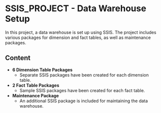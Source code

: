 # SSIS_PROJECT - Data Warehouse Setup

In this project, a data warehouse is set up using SSIS. The project includes various packages for dimension and fact tables, as well as maintenance packages.

## Content

- **6 Dimension Table Packages**
  - Separate SSIS packages have been created for each dimension table.
- **2 Fact Table Packages**
  - Sample SSIS packages have been created for each fact table.
- **Maintenance Package**
  - An additional SSIS package is included for maintaining the data warehouse.
